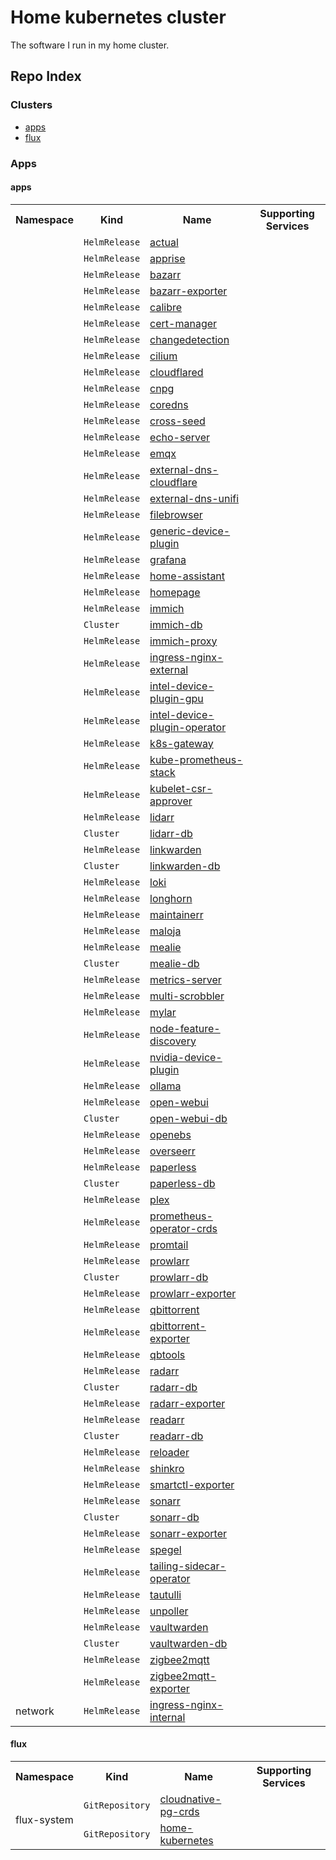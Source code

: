 # Home kubernetes cluster
The software I run in my home cluster.

## Repo Index
<!-- Begin apps section -->
<h3>Clusters</h3>
<ul>
  <li><a href="#apps">apps</a></li>
  <li><a href="#flux">flux</a></li>
</ul>

<h3>Apps</h2>

<h4>apps</h2>
<table>
  <tr>
    <th>Namespace</th>
    <th>Kind</th>
    <th>Name</th>
    <th>Supporting Services</th>
  </tr>
  <tr>
    <td rowspan="80"></td>
    <td><code>HelmRelease</code></td>
    <td><a href="kubernetes/apps/default/actual/app/helmrelease.yaml">actual</a></td>
    <td rowspan="80"></td>
  </tr>
  <tr>
    <td><code>HelmRelease</code></td>
    <td><a href="kubernetes/apps/observability/apprise/app/helmrelease.yaml">apprise</a></td>
  </tr>
  <tr>
    <td><code>HelmRelease</code></td>
    <td><a href="kubernetes/apps/default/bazarr/app/helmrelease.yaml">bazarr</a></td>
  </tr>
  <tr>
    <td><code>HelmRelease</code></td>
    <td><a href="kubernetes/apps/default/bazarr/exporter/helmrelease.yaml">bazarr-exporter</a></td>
  </tr>
  <tr>
    <td><code>HelmRelease</code></td>
    <td><a href="kubernetes/apps/default/calibre/app/helmrelease.yaml">calibre</a></td>
  </tr>
  <tr>
    <td><code>HelmRelease</code></td>
    <td><a href="kubernetes/apps/cert-manager/cert-manager/app/helmrelease.yaml">cert-manager</a></td>
  </tr>
  <tr>
    <td><code>HelmRelease</code></td>
    <td><a href="kubernetes/apps/default/changedetection/app/helmrelease.yaml">changedetection</a></td>
  </tr>
  <tr>
    <td><code>HelmRelease</code></td>
    <td><a href="kubernetes/apps/kube-system/cilium/app/helmrelease.yaml">cilium</a></td>
  </tr>
  <tr>
    <td><code>HelmRelease</code></td>
    <td><a href="kubernetes/apps/network/cloudflared/app/helmrelease.yaml">cloudflared</a></td>
  </tr>
  <tr>
    <td><code>HelmRelease</code></td>
    <td><a href="kubernetes/apps/cnpg/app/helmrelease.yaml">cnpg</a></td>
  </tr>
  <tr>
    <td><code>HelmRelease</code></td>
    <td><a href="kubernetes/apps/kube-system/coredns/app/helmrelease.yaml">coredns</a></td>
  </tr>
  <tr>
    <td><code>HelmRelease</code></td>
    <td><a href="kubernetes/apps/default/cross-seed/app/helmrelease.yaml">cross-seed</a></td>
  </tr>
  <tr>
    <td><code>HelmRelease</code></td>
    <td><a href="kubernetes/apps/network/echo-server/app/helmrelease.yaml">echo-server</a></td>
  </tr>
  <tr>
    <td><code>HelmRelease</code></td>
    <td><a href="kubernetes/apps/database/emqx/app/helmrelease.yaml">emqx</a></td>
  </tr>
  <tr>
    <td><code>HelmRelease</code></td>
    <td><a href="kubernetes/apps/network/external-dns/cloudflare/helmrelease.yaml">external-dns-cloudflare</a></td>
  </tr>
  <tr>
    <td><code>HelmRelease</code></td>
    <td><a href="kubernetes/apps/network/external-dns/unifi/helmrelease.yaml">external-dns-unifi</a></td>
  </tr>
  <tr>
    <td><code>HelmRelease</code></td>
    <td><a href="kubernetes/apps/default/filebrowser/app/helmrelease.yaml">filebrowser</a></td>
  </tr>
  <tr>
    <td><code>HelmRelease</code></td>
    <td><a href="kubernetes/apps/kube-system/generic-device-plugin/app/helmrelease.yaml">generic-device-plugin</a></td>
  </tr>
  <tr>
    <td><code>HelmRelease</code></td>
    <td><a href="kubernetes/apps/observability/grafana/app/helmrelease.yaml">grafana</a></td>
  </tr>
  <tr>
    <td><code>HelmRelease</code></td>
    <td><a href="kubernetes/apps/default/home-assistant/app/helmrelease.yaml">home-assistant</a></td>
  </tr>
  <tr>
    <td><code>HelmRelease</code></td>
    <td><a href="kubernetes/apps/default/homepage/app/helmrelease.yaml">homepage</a></td>
  </tr>
  <tr>
    <td><code>HelmRelease</code></td>
    <td><a href="kubernetes/apps/default/immich/app/server/helmrelease.yaml">immich</a></td>
  </tr>
  <tr>
    <td><code>Cluster</code></td>
    <td><a href="kubernetes/apps/default/immich/app/postgresql.yaml">immich-db</a></td>
  </tr>
  <tr>
    <td><code>HelmRelease</code></td>
    <td><a href="kubernetes/apps/default/immich/app/proxy/helmrelease.yaml">immich-proxy</a></td>
  </tr>
  <tr>
    <td><code>HelmRelease</code></td>
    <td><a href="kubernetes/apps/network/ingress-nginx/external/helmrelease.yaml">ingress-nginx-external</a></td>
  </tr>
  <tr>
    <td><code>HelmRelease</code></td>
    <td><a href="kubernetes/apps/kube-system/intel-device-plugin/gpu/helmrelease.yaml">intel-device-plugin-gpu</a></td>
  </tr>
  <tr>
    <td><code>HelmRelease</code></td>
    <td><a href="kubernetes/apps/kube-system/intel-device-plugin/app/helmrelease.yaml">intel-device-plugin-operator</a></td>
  </tr>
  <tr>
    <td><code>HelmRelease</code></td>
    <td><a href="kubernetes/apps/network/k8s-gateway/app/helmrelease.yaml">k8s-gateway</a></td>
  </tr>
  <tr>
    <td><code>HelmRelease</code></td>
    <td><a href="kubernetes/apps/observability/kube-prometheus-stack/app/helmrelease.yaml">kube-prometheus-stack</a></td>
  </tr>
  <tr>
    <td><code>HelmRelease</code></td>
    <td><a href="kubernetes/apps/kube-system/kubelet-csr-approver/app/helmrelease.yaml">kubelet-csr-approver</a></td>
  </tr>
  <tr>
    <td><code>HelmRelease</code></td>
    <td><a href="kubernetes/apps/default/lidarr/app/helmrelease.yaml">lidarr</a></td>
  </tr>
  <tr>
    <td><code>Cluster</code></td>
    <td><a href="kubernetes/apps/default/lidarr/app/postgresql.yaml">lidarr-db</a></td>
  </tr>
  <tr>
    <td><code>HelmRelease</code></td>
    <td><a href="kubernetes/apps/default/linkwarden/app/helmrelease.yaml">linkwarden</a></td>
  </tr>
  <tr>
    <td><code>Cluster</code></td>
    <td><a href="kubernetes/apps/default/linkwarden/app/postgresql.yaml">linkwarden-db</a></td>
  </tr>
  <tr>
    <td><code>HelmRelease</code></td>
    <td><a href="kubernetes/apps/observability/loki/app/helmrelease.yaml">loki</a></td>
  </tr>
  <tr>
    <td><code>HelmRelease</code></td>
    <td><a href="kubernetes/apps/storage/longhorn/app/helmrelease.yaml">longhorn</a></td>
  </tr>
  <tr>
    <td><code>HelmRelease</code></td>
    <td><a href="kubernetes/apps/default/maintainerr/app/helmrelease.yaml">maintainerr</a></td>
  </tr>
  <tr>
    <td><code>HelmRelease</code></td>
    <td><a href="kubernetes/apps/default/maloja/app/helmrelease.yaml">maloja</a></td>
  </tr>
  <tr>
    <td><code>HelmRelease</code></td>
    <td><a href="kubernetes/apps/default/mealie/app/helmrelease.yaml">mealie</a></td>
  </tr>
  <tr>
    <td><code>Cluster</code></td>
    <td><a href="kubernetes/apps/default/mealie/app/postgresql.yaml">mealie-db</a></td>
  </tr>
  <tr>
    <td><code>HelmRelease</code></td>
    <td><a href="kubernetes/apps/kube-system/metrics-server/app/helmrelease.yaml">metrics-server</a></td>
  </tr>
  <tr>
    <td><code>HelmRelease</code></td>
    <td><a href="kubernetes/apps/default/multiscrobbler/app/helmrelease.yaml">multi-scrobbler</a></td>
  </tr>
  <tr>
    <td><code>HelmRelease</code></td>
    <td><a href="kubernetes/apps/default/mylar/app/helmrelease.yaml">mylar</a></td>
  </tr>
  <tr>
    <td><code>HelmRelease</code></td>
    <td><a href="kubernetes/apps/kube-system/node-feature-discovery/app/helmrelease.yaml">node-feature-discovery</a></td>
  </tr>
  <tr>
    <td><code>HelmRelease</code></td>
    <td><a href="kubernetes/apps/kube-system/nvidia-device-plugin/app/helmrelease.yaml">nvidia-device-plugin</a></td>
  </tr>
  <tr>
    <td><code>HelmRelease</code></td>
    <td><a href="kubernetes/apps/default/ollama/app/helmrelease.yaml">ollama</a></td>
  </tr>
  <tr>
    <td><code>HelmRelease</code></td>
    <td><a href="kubernetes/apps/default/open-webui/app/helmrelease.yaml">open-webui</a></td>
  </tr>
  <tr>
    <td><code>Cluster</code></td>
    <td><a href="kubernetes/apps/default/open-webui/app/postgresql.yaml">open-webui-db</a></td>
  </tr>
  <tr>
    <td><code>HelmRelease</code></td>
    <td><a href="kubernetes/apps/storage/openebs/app/helmrelease.yaml">openebs</a></td>
  </tr>
  <tr>
    <td><code>HelmRelease</code></td>
    <td><a href="kubernetes/apps/default/overseerr/app/helmrelease.yaml">overseerr</a></td>
  </tr>
  <tr>
    <td><code>HelmRelease</code></td>
    <td><a href="kubernetes/apps/default/paperless/app/helmrelease.yaml">paperless</a></td>
  </tr>
  <tr>
    <td><code>Cluster</code></td>
    <td><a href="kubernetes/apps/default/paperless/app/postgresql.yaml">paperless-db</a></td>
  </tr>
  <tr>
    <td><code>HelmRelease</code></td>
    <td><a href="kubernetes/apps/default/plex/app/helmrelease.yaml">plex</a></td>
  </tr>
  <tr>
    <td><code>HelmRelease</code></td>
    <td><a href="kubernetes/apps/observability/prometheus-operator-crds/app/helmrelease.yaml">prometheus-operator-crds</a></td>
  </tr>
  <tr>
    <td><code>HelmRelease</code></td>
    <td><a href="kubernetes/apps/observability/promtail/app/helmrelease.yaml">promtail</a></td>
  </tr>
  <tr>
    <td><code>HelmRelease</code></td>
    <td><a href="kubernetes/apps/default/prowlarr/app/helmrelease.yaml">prowlarr</a></td>
  </tr>
  <tr>
    <td><code>Cluster</code></td>
    <td><a href="kubernetes/apps/default/prowlarr/app/postgresql.yaml">prowlarr-db</a></td>
  </tr>
  <tr>
    <td><code>HelmRelease</code></td>
    <td><a href="kubernetes/apps/default/prowlarr/exporter/helmrelease.yaml">prowlarr-exporter</a></td>
  </tr>
  <tr>
    <td><code>HelmRelease</code></td>
    <td><a href="kubernetes/apps/default/qbittorrent/app/helmrelease.yaml">qbittorrent</a></td>
  </tr>
  <tr>
    <td><code>HelmRelease</code></td>
    <td><a href="kubernetes/apps/default/qbittorrent/exporter/helmrelease.yaml">qbittorrent-exporter</a></td>
  </tr>
  <tr>
    <td><code>HelmRelease</code></td>
    <td><a href="kubernetes/apps/default/qbittorrent/tools/helmrelease.yaml">qbtools</a></td>
  </tr>
  <tr>
    <td><code>HelmRelease</code></td>
    <td><a href="kubernetes/apps/default/radarr/app/helmrelease.yaml">radarr</a></td>
  </tr>
  <tr>
    <td><code>Cluster</code></td>
    <td><a href="kubernetes/apps/default/radarr/app/postgresql.yaml">radarr-db</a></td>
  </tr>
  <tr>
    <td><code>HelmRelease</code></td>
    <td><a href="kubernetes/apps/default/radarr/exporter/helmrelease.yaml">radarr-exporter</a></td>
  </tr>
  <tr>
    <td><code>HelmRelease</code></td>
    <td><a href="kubernetes/apps/default/readarr/app/helmrelease.yaml">readarr</a></td>
  </tr>
  <tr>
    <td><code>Cluster</code></td>
    <td><a href="kubernetes/apps/default/readarr/app/postgresql.yaml">readarr-db</a></td>
  </tr>
  <tr>
    <td><code>HelmRelease</code></td>
    <td><a href="kubernetes/apps/kube-system/reloader/app/helmrelease.yaml">reloader</a></td>
  </tr>
  <tr>
    <td><code>HelmRelease</code></td>
    <td><a href="kubernetes/apps/default/shinkro/app/helmrelease.yaml">shinkro</a></td>
  </tr>
  <tr>
    <td><code>HelmRelease</code></td>
    <td><a href="kubernetes/apps/observability/smartctl-exporter/app/helmrelease.yaml">smartctl-exporter</a></td>
  </tr>
  <tr>
    <td><code>HelmRelease</code></td>
    <td><a href="kubernetes/apps/default/sonarr/app/helmrelease.yaml">sonarr</a></td>
  </tr>
  <tr>
    <td><code>Cluster</code></td>
    <td><a href="kubernetes/apps/default/sonarr/app/postgresql.yaml">sonarr-db</a></td>
  </tr>
  <tr>
    <td><code>HelmRelease</code></td>
    <td><a href="kubernetes/apps/default/sonarr/exporter/helmrelease.yaml">sonarr-exporter</a></td>
  </tr>
  <tr>
    <td><code>HelmRelease</code></td>
    <td><a href="kubernetes/apps/kube-system/spegel/app/helmrelease.yaml">spegel</a></td>
  </tr>
  <tr>
    <td><code>HelmRelease</code></td>
    <td><a href="kubernetes/apps/observability/tailing-sidecar-operator/app/helmrelease.yaml">tailing-sidecar-operator</a></td>
  </tr>
  <tr>
    <td><code>HelmRelease</code></td>
    <td><a href="kubernetes/apps/default/tautulli/app/helmrelease.yaml">tautulli</a></td>
  </tr>
  <tr>
    <td><code>HelmRelease</code></td>
    <td><a href="kubernetes/apps/observability/unpoller/app/helmrelease.yaml">unpoller</a></td>
  </tr>
  <tr>
    <td><code>HelmRelease</code></td>
    <td><a href="kubernetes/apps/default/vaultwarden/app/helmrelease.yaml">vaultwarden</a></td>
  </tr>
  <tr>
    <td><code>Cluster</code></td>
    <td><a href="kubernetes/apps/default/vaultwarden/app/postgresql.yaml">vaultwarden-db</a></td>
  </tr>
  <tr>
    <td><code>HelmRelease</code></td>
    <td><a href="kubernetes/apps/default/zigbee2mqtt/app/helmrelease.yaml">zigbee2mqtt</a></td>
  </tr>
  <tr>
    <td><code>HelmRelease</code></td>
    <td><a href="kubernetes/apps/default/zigbee2mqtt/exporter/helmrelease.yaml">zigbee2mqtt-exporter</a></td>
  </tr>
  <tr>
    <td>network</td>
    <td><code>HelmRelease</code></td>
    <td><a href="kubernetes/apps/network/ingress-nginx/internal/helmrelease.yaml">ingress-nginx-internal</a></td>
    <td></td>
  </tr>
</table>

<h4>flux</h2>
<table>
  <tr>
    <th>Namespace</th>
    <th>Kind</th>
    <th>Name</th>
    <th>Supporting Services</th>
  </tr>
  <tr>
    <td rowspan="2">flux-system</td>
    <td><code>GitRepository</code></td>
    <td><a href="https://github.com/cloudnative-pg/cloudnative-pg">cloudnative-pg-crds</a></td>
    <td rowspan="2"></td>
  </tr>
  <tr>
    <td><code>GitRepository</code></td>
    <td><a href="https://github.com/martinjonsson01/cluster">home-kubernetes</a></td>
  </tr>
</table>
<!-- End apps section -->
